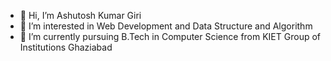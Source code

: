 - 👋 Hi, I’m Ashutosh Kumar Giri
- 👀 I’m interested in Web Development and Data Structure and Algorithm
- 🌱 I’m currently pursuing B.Tech in Computer Science from KIET Group of Institutions Ghaziabad

<!---
Ashutosh-1012/Ashutosh-1012 is a ✨ special ✨ repository because its `README.md` (this file) appears on your GitHub profile.
You can click the Preview link to take a look at your changes.
--->
